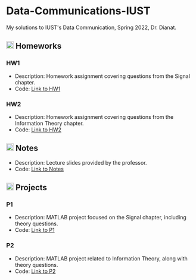 # Data-Communications-IUST
My solutions to IUST's Data Communication, Spring 2022, Dr. Dianat.

## <img width="20" height="20" src="https://img.icons8.com/ios/50/41b883/homework.png" alt="homework"/> Homeworks
### HW1
- Description: Homework assignment covering questions from the Signal chapter.
- Code: [Link to HW1](https://github.com/lelnazrezaeel/Data-Communications-IUST/tree/main/Homeworks/HW1)

### HW2
- Description: Homework assignment covering questions from the Information Theory chapter.
- Code: [Link to HW2](https://github.com/lelnazrezaeel/Data-Communications-IUST/tree/main/Homeworks/HW2)

## <img width="20" height="20" src="https://img.icons8.com/external-smashingstocks-mixed-smashing-stocks/68/41b883/external-Notes-work-from-home-smashingstocks-mixed-smashing-stocks-2.png" alt="external-Notes-work-from-home-smashingstocks-mixed-smashing-stocks-2"/> Notes

- Description: Lecture slides provided by the professor.
- Code: [Link to Notes](https://github.com/lelnazrezaeel/Data-Communications-IUST/tree/main/Notes)

## <img width="20" height="20" src="https://img.icons8.com/ios/50/41b883/project.png" alt="project"/> Projects

### P1
- Description: MATLAB project focused on the Signal chapter, including theory questions.
- Code: [Link to P1](https://github.com/lelnazrezaeel/Data-Communications-IUST/tree/main/Projects/P1)

### P2
- Description: MATLAB project related to Information Theory, along with theory questions.
- Code: [Link to P2](https://github.com/lelnazrezaeel/Data-Communications-IUST/tree/main/Projects/P2)
